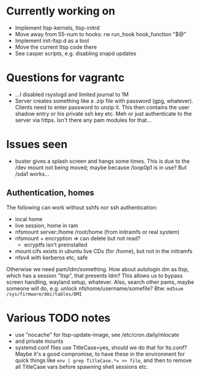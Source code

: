 # Currently working on
* Implement ltsp-kernels, ltsp-initrd
* Move away from 55-num to hooks:
  rw run_hook hook_function "$@"
* Implement init-ltsp.d as a tool
* Move the current ltsp code there
* See casper scripts, e.g. disabling snapd updates


# Questions for vagrantc
* ...I disabled rsyslogd and limited journal to 1M
* Server creates something like a .zip file with password (gpg, whatever).
  Clients need to enter password to unzip it.
  This then contains the user shadow entry or his private ssh key etc.
  Meh or just authenticate to the server via https.
  Isn't there any pam modules for that...

# Issues seen
* buster gives a splash screen and hangs some times.
  This is due to the /dev mount not being moved;
  maybe because /loop0p1 is in use? But /sda1 works...

## Authentication, homes
The following can work without sshfs nor ssh authentication:
* local home
* live session, home in ram
* nfsmount server:/home /root/home (from initramfs or real system)
* nfsmount + encryption => can delete but not read?
  - ecryptfs isn't preinstalled
* mount.cifs exists in ubuntu live CDs (for /home), but not in the initramfs
* nfsv4 with kerberos etc, safe

Otherwise we need pam/ldm/something.
How about autologin dm as ltsp, which has a session "ltsp", that presents ldm?
This allows us to bypass screen handling, wayland setup, whatever.
Also, search other pams, maybe someone will do, e.g. unlock nfshome/username/somefile?
Btw: `md5sum /sys/firmware/dmi/tables/DMI`


# Various TODO notes
* use "nocache" for ltsp-update-image, see /etc/cron.daily/mlocate
* and private mounts
* systemd.conf files use TitleCase=yes, should we do that for lts.conf?
  Maybe it's a good compromise, to have these in the environment for quick
  things like `env | grep TitleCase.*= >> file`, and then to remove all
  TitleCase vars before spawning shell sessions etc.

